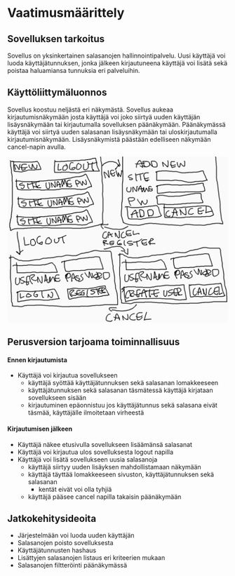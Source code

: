 # Vaatimusmäärittely

## Sovelluksen tarkoitus

Sovellus on yksinkertainen salasanojen hallinnointipalvelu. Uusi käyttäjä voi luoda käyttäjätunnuksen, jonka jälkeen kirjautuneena käyttäjä voi lisätä sekä poistaa haluamiansa tunnuksia eri palveluihin.

## Käyttöliittymäluonnos

Sovellus koostuu neljästä eri näkymästä. Sovellus aukeaa kirjautumisnäkymään josta käyttäjä voi joko siirtyä uuden käyttäjän lisäysnäkymään tai kirjautumalla sovelluksen päänäkymään. Päänäkymässä käyttäjä voi siirtyä uuden salasanan lisäysnäkymään tai uloskirjautumalla kirjautumisnäkymään. Lisäysnäkymistä päästään edelliseen näkymään cancel-napin avulla. 

![Kayttoliittymaluonnos](./kuvat/kayttoliittymaluonnos.png "Kayttoliittymaluonnos")

## Perusversion tarjoama toiminnallisuus

#### Ennen kirjautumista
- Käyttäjä voi kirjautua sovellukseen
  - käyttäjä syöttää käyttäjätunnuksen sekä salasanan lomakkeeseen
  - käyttäjätunnuksen sekä salasanan täsmätessä käyttäjä kirjataan sovellukseen sisään
  - kirjautuminen epäonnistuu jos käyttäjätunnus sekä salasana eivät täsmää, käyttäjälle ilmoitetaan virheestä
#### Kirjautumisen jälkeen
- Käyttäjä näkee etusivulla sovellukseen lisäämänsä salasanat
- Käyttäjä voi kirjautua ulos sovelluksesta logout napilla
- Käyttäjä voi lisätä sovellukseen uusia salasanoja
  - käyttäjä siirtyy uuden lisäyksen mahdollistamaan näkymään
  - käyttäjä täyttää lomakkeeseen sivuston, käyttäjätunnuksen sekä salasanan
    - kentät eivät voi olla tyhjiä
  - käyttäjä pääsee cancel napilla takaisin päänäkymään

## Jatkokehitysideoita

- Järjestelmään voi luoda uuden käyttäjän
- Salasanojen poisto sovelluksesta
- Käyttäjätunnusten hashaus
- Lisättyjen salasanojen listaus eri kriteerien mukaan
- Salasanojen filtteröinti päänäkymässä

